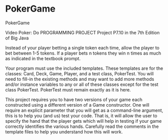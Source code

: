 # PokerGame
PokerGame

Video Poker: Do PROGRAMMING PROJECT Project P7.10 in the 7th Edition of Big Java

Instead of your player betting a single token each time, allow the player to bet between 1-5 tokens. If a player bets n tokens they win n times as much as indicated in the textbook prompt.

Your program must use the included templates. These templates are for the classes: Card, Deck, Game, Player, and a test class, PokerTest. You will need to fill-in the existing methods and may want to add more methods and/or instance variables to any or all of these classes except for the test class PokerTest. PokerTest must remain exactly as it is here.

This project requires you to have two versions of your game each constructed using a different version of a Game constructor. One will require an explicit parameter that you will get as a command-line argument, this is to help you (and us) test your code. That is, it will allow the user to specify the hand that the player gets which will help in testing if your game correctly identifies the various hands. Carefully read the comments in the template files to help you understand how this will work.
